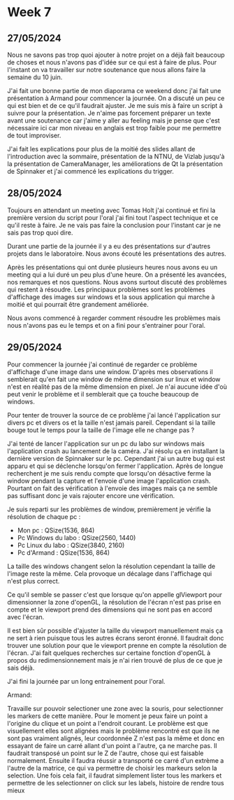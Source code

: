 # Week 7

## 27/05/2024

Nous ne savons pas trop quoi ajouter à notre projet on a déjà fait beaucoup de choses et nous n'avons pas d'idée sur ce qui est à faire de plus. Pour l'instant on va travailler sur notre soutenance que nous allons faire la semaine du 10 juin.

J'ai fait une bonne partie de mon diaporama ce weekend donc j'ai fait une présentation à Armand pour commencer la journée. On a discuté un peu ce qui est bien et de ce qu'il faudrait ajuster. Je me suis mis à faire un script à suivre pour la présentation. Je n'aime pas forcement préparer un texte avant une soutenance car j'aime y aller au feeling mais je pense que c'est nécessaire ici car mon niveau en anglais est trop faible pour me permettre de tout improviser.  

J'ai fait les explications pour plus de la moitié des slides allant de l'introduction avec la sommaire, présentation de la NTNU, de Vizlab jusqu'à la présentation de CameraManager, les améliorations de Qt la présentation de Spinnaker et j'ai commencé les explications du trigger.

## 28/05/2024

Toujours en attendant un meeting avec Tomas Holt j'ai continué et fini la première version du script pour l'oral j'ai fini tout l'aspect technique et ce qu'il reste à faire. Je ne vais pas faire la conclusion pour l'instant car je ne sais pas trop quoi dire.

Durant une partie de la journée il y a eu des présentations sur d'autres projets dans le laboratoire. Nous avons écouté les présentations des autres. 

Après les présentations qui ont durée plusieurs heures nous avons eu un meeting qui a lui duré un peu plus d'une heure. On a présenté les avancées, nos remarques et nos questions. Nous avons surtout discuté des problèmes qui restent à résoudre. Les principaux problèmes sont les problèmes d'affichage des images sur windows et la sous application qui marche à moitié et qui pourrait être grandement améliorée.

Nous avons commencé à regarder comment résoudre les problèmes mais nous n'avons pas eu le temps et on a fini pour s'entrainer pour l'oral.

## 29/05/2024

Pour commencer la journée j'ai continué de regarder ce problème d'affichage d'une image dans une window. D'après mes observations il semblerait qu'en fait une window de même dimension sur linux et window n'est en réalité pas de la même dimension en pixel. Je n'ai aucune idée d'où peut venir le problème et il semblerait que ça touche beaucoup de windows.

Pour tenter de trouver la source de ce problème j'ai lancé l'application sur divers pc et divers os et la taille n'est jamais pareil. Cependant si la taille bouge tout le temps pour la taille de l'image elle ne change pas ?

J'ai tenté de lancer l'application sur un pc du labo sur windows mais l'application crash au lancement de la caméra. J'ai résolu ça en installant la dernière version de Spinnaker sur le pc. Cependant j'ai un autre bug qui est apparu et qui se déclenche lorsqu'on fermer l'application. Après de longue recherchent je me suis rendu compte que lorsqu'on désactive ferme la window pendant la capture et l'envoie d'une image l'application crash. Pourtant on fait des vérification à l'envoie des images mais ça ne semble pas suffisant donc je vais rajouter encore une vérification.

Je suis reparti sur les problèmes de window, premièrement je vérifie la résolution de chaque pc :

- Mon pc : QSize(1536, 864)
- Pc Windows du labo : QSize(2560, 1440)
- Pc Linux du labo : QSize(3840, 2160)
- Pc d'Armand : QSize(1536, 864)

La taille des windows changent selon la résolution cependant la taille de l'image reste la même. Cela provoque un décalage dans l'affichage qui n'est plus correct.

Ce qu'il semble se passer c'est que lorsque qu'on appelle glViewport pour dimensionner la zone d'openGL, la résolution de l'écran n'est pas prise en compte et le viewport prend des dimensions qui ne sont pas en accord avec l'écran.

Il est bien sûr possible d'ajuster la taille du viewport manuellement mais ça ne sert à rien puisque tous les autres écrans seront éronné. Il faudrait donc trouver une solution pour que le viewport prenne en compte la résolution de l'écran.
J'ai fait quelques recherches sur certaine fonction d'openGL à propos du redimensionnement mais je n'ai rien trouvé de plus de ce que je sais déjà.

J'ai fini la journée par un long entrainement pour l'oral.

Armand:

Travaille sur pouvoir selectioner une zone avec la souris, pour selectionner les markers de cette manière.
Pour le moment je peux faire un point a l'origine du clique et un point a l'endroit courant. Le problème est que visuellement elles sont alignées mais le problème rencontré est que ils ne sont pas vraiment alignés, leur coordonnée Z n'est pas la même et donc en essayant de faire un carré allant d'un point a l'autre, ça ne marche pas.
Il faudrait transposé un point sur le Z de l'autre, chose qui est faisable normalement.
Ensuite il faudra réussir a transporté ce carré d'un extrème a l'autre de la matrice, ce qui va permettre de choisir les markeurs selon la selection.
Une fois cela fait, il faudrat simplement lister tous les markers et permettre de les selectionner on click sur les labels, histoire de rendre tous mieux
